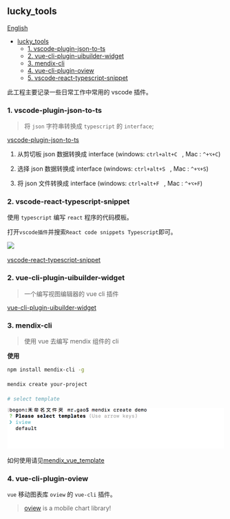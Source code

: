 ## lucky_tools

[English](./en_README.md)

- [lucky_tools](#lucky_tools)
  - [1. vscode-plugin-json-to-ts](#1-vscode-plugin-json-to-ts)
  - [2. vue-cli-plugin-uibuilder-widget](#2-vue-cli-plugin-uibuilder-widget)
  - [3. mendix-cli](#3-mendix-cli)
  - [4. vue-cli-plugin-oview](#4-vue-cli-plugin-oview)
  - [5. vscode-react-typescript-snippet](#5-vscode-react-typescript-snippet)

此工程主要记录一些日常工作中常用的 vscode 插件。

### 1. vscode-plugin-json-to-ts

> 将 `json` 字符串转换成 `typescript` 的 `interface`;

[vscode-plugin-json-to-ts](./packages/vscode-plugin-json-to-ts)

1. 从剪切板 json 数据转换成 interface (windows: `ctrl+alt+C ` , Mac : `^+⌥+C`)

2. 选择 json 数据转换成 interface (windows: `ctrl+alt+S ` , Mac : `^+⌥+S`)

3. 将 json 文件转换成 interface (windows: `ctrl+alt+F ` , Mac : `^+⌥+F`)

### 2. vscode-react-typescript-snippet

使用 `typescript` 编写 `react` 程序的代码模板。

打开`vscode插件`并搜索`React code snippets Typescript`即可。

![](https://p6-juejin.byteimg.com/tos-cn-i-k3u1fbpfcp/0a964dd70029467381e38f20f05f315b~tplv-k3u1fbpfcp-zoom-1.image)

[vscode-react-typescript-snippet](./packages/vscode-react-typescript-snippet)

### 2. vue-cli-plugin-uibuilder-widget

> 一个编写视图编辑器的 vue cli 插件

[vue-cli-plugin-uibuilder-widget](./packages/vue-cli-plugin-uibuilder-widget)

### 3. mendix-cli

> 使用 vue 去编写 mendix 组件的 cli

**使用**

```bash
npm install mendix-cli -g

mendix create your-project

# select template

```

![](./images/mendix-demo.png)

如何使用请见[mendix_vue_template](https://github.com/MrGaoGang/mendix_vue_template)

### 4. vue-cli-plugin-oview

`vue` 移动图表库 `oview` 的 `vue-cli` 插件。

> [oview](https://github.com/MrGaoGang/oview) is a mobile chart library!
